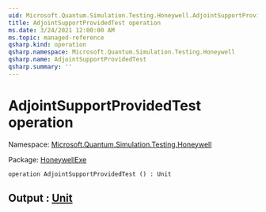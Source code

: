 ```yaml
---
uid: Microsoft.Quantum.Simulation.Testing.Honeywell.AdjointSupportProvidedTest
title: AdjointSupportProvidedTest operation
ms.date: 3/24/2021 12:00:00 AM
ms.topic: managed-reference
qsharp.kind: operation
qsharp.namespace: Microsoft.Quantum.Simulation.Testing.Honeywell
qsharp.name: AdjointSupportProvidedTest
qsharp.summary: ''
---
```


# AdjointSupportProvidedTest operation

Namespace: [Microsoft.Quantum.Simulation.Testing.Honeywell](xref:Microsoft.Quantum.Simulation.Testing.Honeywell)

Package: [HoneywellExe](https://nuget.org/packages/HoneywellExe)




```qsharp
operation AdjointSupportProvidedTest () : Unit
```


## Output : [Unit](xref:microsoft.quantum.lang-ref.unit)

